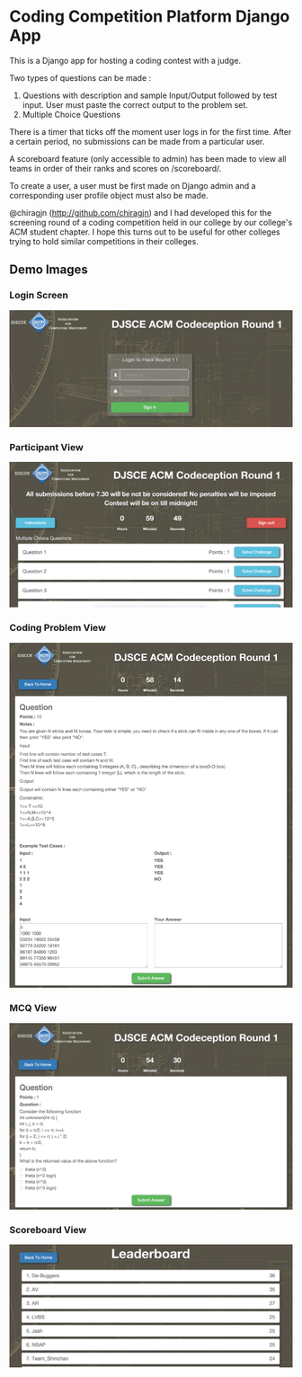 # Coding Competition Platform Django App

This is a Django app for hosting a coding contest with a judge.

Two types of questions can be made : 
1. Questions with description and sample Input/Output followed by test input. User must paste the correct output to the problem
set.
2. Multiple Choice Questions

There is a timer that ticks off the moment user logs in for the first time. After a certain period, no submissions
can be made from a particular user.

A scoreboard feature (only accessible to admin) has been made to view all teams in order of their ranks and scores on /scoreboard/.

To create a user, a user must be first made on Django admin and a corresponding user profile object must also be made.

@chiragjn (http://github.com/chiragjn) and I had developed this for the screening round of a coding competition held 
in our college by our college's ACM student chapter. I hope this turns out to be useful for other colleges trying 
to hold similar competitions in their colleges.

## Demo Images

### Login Screen
![alt tag](https://github.com/monikkinom/CodingContestDjango/blob/master/loginscreen.png)

### Participant View
![alt tag](https://github.com/monikkinom/CodingContestDjango/blob/master/homeview.png)

### Coding Problem View
![alt tag](https://github.com/monikkinom/CodingContestDjango/blob/master/questionview.png)

### MCQ View
![alt tag](https://github.com/monikkinom/CodingContestDjango/blob/master/mcqview.png)

### Scoreboard View
![alt tag](https://github.com/monikkinom/CodingContestDjango/blob/master/scoreboard.png)



